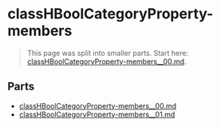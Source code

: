 # classHBoolCategoryProperty-members

> This page was split into smaller parts. Start here: [classHBoolCategoryProperty-members__00.md](classHBoolCategoryProperty-members__00.md).

## Parts

- [classHBoolCategoryProperty-members__00.md](classHBoolCategoryProperty-members__00.md)
- [classHBoolCategoryProperty-members__01.md](classHBoolCategoryProperty-members__01.md)
